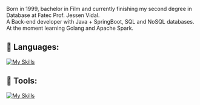 
  Born in 1999, bachelor in Film and currently finishing my second degree in Database at Fatec Prof. Jessen Vidal.<br>
  A Back-end developer with Java + SpringBoot, SQL and NoSQL databases.
  At the moment learning Golang and Apache Spark.

## 🧠 Languages: 
   
[![My Skills](https://skillicons.dev/icons?i=java,typescript,javascript,html,css,python,golang,mysql,postgresql,redis)](https://skillicons.dev)

##  💼 Tools:

[![My Skills](https://skillicons.dev/icons?i=spring,linux,ubuntu,docker,postman,github,githubactions,vue,figma,idea,eclipse,maven,git,npm,discord)](https://skillicons.dev)


<br></br>
<br></br>

